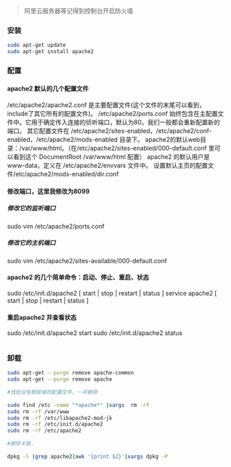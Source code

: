 > 阿里云服务器等记得到控制台开启防火墙
### 安装
```sh
sudo apt-get update
sudo apt-get install apache2

```
### 配置
#### apache2 默认的几个配置文件

   /etc/apache2/apache2.conf 
   是主要配置文件(这个文件的末尾可以看到，include了其它所有的配置文件)。
   /etc/apache2/ports.conf 
   始终包含在主配置文件中。它用于确定传入连接的侦听端口，默认为80，我们一般都会重新配置新的端口。
   其它配置文件在 /etc/apache2/sites-enabled，/etc/apache2/conf-enabled，/etc/apache2/mods-enabled 目录下。
   apache2的默认web目录：/var/www/html。（在/etc/apache2/sites-enabled/000-default.conf 里可以看到这个 DocumentRoot /var/www/html 配置）
    apache2 的默认用户是 www-data，定义在 /etc/apache2/envvars 文件中。
    设置默认主页的配置文件/etc/apache2/mods-enabled/dir.conf
#### 修改端口，这里我修改为8099
##### 修改它的监听端口
sudo vim /etc/apache2/ports.conf
##### 修改它的主机端口
sudo vim /etc/apache2/sites-available/000-default.conf

#### apache2 的几个简单命令：启动、停止、重启、状态
sudo /etc/init.d/apache2 [ start | stop | restart | status ]
service apache2 [ start | stop | restart | status ]

#### 重启apache2 并查看状态
sudo /etc/init.d/apache2 start
sudo /etc/init.d/apache2 status
```sh

```
### 卸载
```sh
sudo apt-get --purge remove apache-common
sudo apt-get --purge remove apache
 
#找到没有删除掉的配置文件，一并删除
 
sudo find /etc -name "*apache*" |xargs  rm -rf 
sudo rm -rf /var/www
sudo rm -rf /etc/libapache2-mod-jk
sudo rm -rf /etc/init.d/apache2
sudo rm -rf /etc/apache2
 
#删除关联，
 
dpkg -l |grep apache2|awk '{print $2}'|xargs dpkg -P
```